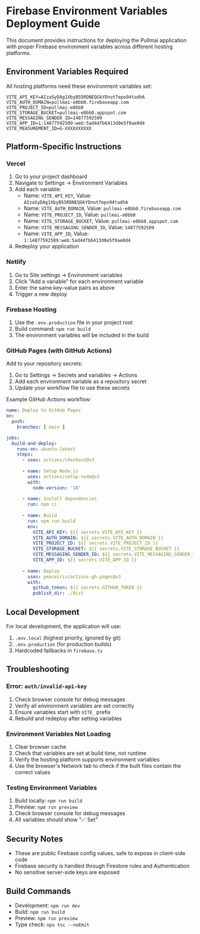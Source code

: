 # Firebase Environment Variables Deployment Guide

This document provides instructions for deploying the Pullmai application with proper Firebase environment variables across different hosting platforms.

## Environment Variables Required

All hosting platforms need these environment variables set:

```
VITE_API_KEY=AIzaSyDAg1XbyB55RDNEQGkYDnot7epo94tadhA
VITE_AUTH_DOMAIN=pullmai-e0bb0.firebaseapp.com
VITE_PROJECT_ID=pullmai-e0bb0
VITE_STORAGE_BUCKET=pullmai-e0bb0.appspot.com
VITE_MESSAGING_SENDER_ID=14877592509
VITE_APP_ID=1:14877592509:web:5ad44fb6413d0e5f9ae0d4
VITE_MEASUREMENT_ID=G-XXXXXXXXXX
```

## Platform-Specific Instructions

### Vercel
1. Go to your project dashboard
2. Navigate to Settings → Environment Variables
3. Add each variable:
   - Name: `VITE_API_KEY`, Value: `AIzaSyDAg1XbyB55RDNEQGkYDnot7epo94tadhA`
   - Name: `VITE_AUTH_DOMAIN`, Value: `pullmai-e0bb0.firebaseapp.com`
   - Name: `VITE_PROJECT_ID`, Value: `pullmai-e0bb0`
   - Name: `VITE_STORAGE_BUCKET`, Value: `pullmai-e0bb0.appspot.com`
   - Name: `VITE_MESSAGING_SENDER_ID`, Value: `14877592509`
   - Name: `VITE_APP_ID`, Value: `1:14877592509:web:5ad44fb6413d0e5f9ae0d4`
4. Redeploy your application

### Netlify
1. Go to Site settings → Environment variables
2. Click "Add a variable" for each environment variable
3. Enter the same key-value pairs as above
4. Trigger a new deploy

### Firebase Hosting
1. Use the `.env.production` file in your project root
2. Build command: `npm run build`
3. The environment variables will be included in the build

### GitHub Pages (with GitHub Actions)
Add to your repository secrets:
1. Go to Settings → Secrets and variables → Actions
2. Add each environment variable as a repository secret
3. Update your workflow file to use these secrets

Example GitHub Actions workflow:
```yaml
name: Deploy to GitHub Pages
on:
  push:
    branches: [ main ]

jobs:
  build-and-deploy:
    runs-on: ubuntu-latest
    steps:
      - uses: actions/checkout@v3
      
      - name: Setup Node.js
        uses: actions/setup-node@v3
        with:
          node-version: '18'
          
      - name: Install dependencies
        run: npm ci
        
      - name: Build
        run: npm run build
        env:
          VITE_API_KEY: ${{ secrets.VITE_API_KEY }}
          VITE_AUTH_DOMAIN: ${{ secrets.VITE_AUTH_DOMAIN }}
          VITE_PROJECT_ID: ${{ secrets.VITE_PROJECT_ID }}
          VITE_STORAGE_BUCKET: ${{ secrets.VITE_STORAGE_BUCKET }}
          VITE_MESSAGING_SENDER_ID: ${{ secrets.VITE_MESSAGING_SENDER_ID }}
          VITE_APP_ID: ${{ secrets.VITE_APP_ID }}
          
      - name: Deploy
        uses: peaceiris/actions-gh-pages@v3
        with:
          github_token: ${{ secrets.GITHUB_TOKEN }}
          publish_dir: ./dist
```

## Local Development

For local development, the application will use:
1. `.env.local` (highest priority, ignored by git)
2. `.env.production` (for production builds)
3. Hardcoded fallbacks in `firebase.ts`

## Troubleshooting

### Error: `auth/invalid-api-key`
1. Check browser console for debug messages
2. Verify all environment variables are set correctly
3. Ensure variables start with `VITE_` prefix
4. Rebuild and redeploy after setting variables

### Environment Variables Not Loading
1. Clear browser cache
2. Check that variables are set at build time, not runtime
3. Verify the hosting platform supports environment variables
4. Use the browser's Network tab to check if the built files contain the correct values

### Testing Environment Variables
1. Build locally: `npm run build`
2. Preview: `npm run preview`
3. Check browser console for debug messages
4. All variables should show "✅ Set"

## Security Notes

- These are public Firebase config values, safe to expose in client-side code
- Firebase security is handled through Firestore rules and Authentication
- No sensitive server-side keys are exposed

## Build Commands

- Development: `npm run dev`
- Build: `npm run build`
- Preview: `npm run preview`
- Type check: `npx tsc --noEmit`
